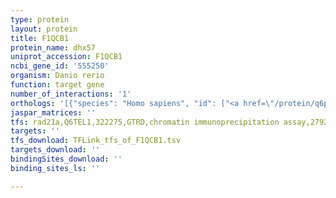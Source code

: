 ```yaml
---
type: protein
layout: protein
title: F1QCB1
protein_name: dhx57
uniprot_accession: F1QCB1
ncbi_gene_id: '555250'
organism: Danio rerio
function: target gene
number_of_interactions: '1'
orthologs: '[{"species": "Homo sapiens", "id": ["<a href=\"/protein/q6p158\">Q6P158</a>"]}, {"species": "Mus musculus", "id": ["<a href=\"/protein/q6p5d3\">Q6P5D3</a>"]}, {"species": "Rattus norvegicus", "id": ["A0A0G2JZH9"]}, {"species": "Drosophila melanogaster", "id": ["<a href=\"/protein/q9vz55\">Q9VZ55</a>"]}]'
jaspar_matrices: ''
tfs: rad21a,Q6TEL1,322275,GTRD,chromatin immunoprecipitation assay,27924024%5Buid%5D,No
targets: ''
tfs_download: TFLink_tfs_of_F1QCB1.tsv
targets_download: ''
bindingSites_download: ''
binding_sites_ls: ''

---
```

